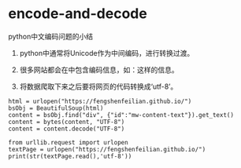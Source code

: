 # encode-and-decode

python中文编码问题的小结

1. python中通常将Unicode作为中间编码，进行转换过渡。

2. 很多网站都会在<head>中包含编码信息，如：<meta charset="utf-8" />这样的信息。

3. 将数据爬取下来之后要将网页的代码转换成‘utf-8’。

```
html = urlopen("https://fengshenfeilian.github.io/")
bsObj = BeautifulSoup(html)
content = bsObj.find("div", {"id":"mw-content-text"}).get_text()
content = bytes(content, "UTF-8")
content = content.decode("UTF-8")
```

```
from urllib.request import urlopen
textPage = urlopen("https://fengshenfeilian.github.io/")
print(str(textPage.read(),'utf-8'))
```
